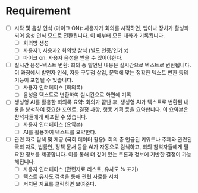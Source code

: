 # Requirement

- [ ] 시작 및 음성 인식 (마이크 ON): 사용자가 회의를 시작하면, 앱이나 장치가 활성화되어 음성 인식 모드로 전환됩니다. 이 때부터 모든 대화가 기록됩니다.
  - [ ] 회의방 생성
  - [ ] 사용자1, 사용자2 회의방 참석 (별도 인증/인가 x)
  - [ ] 마이크 on: 사용자 음성을 받을 수 있어야한다.

- [ ] 실시간 음성-텍스트 변환: 회의 중 발언된 내용은 실시간으로 텍스트로 변환됩니다. 이 과정에서 발언자 인식, 자동 구두점 삽입, 문맥에 맞는 정확한 텍스트 변환 등의 기능이 포함될 수 있습니다.
  - [ ] 사용자 인터페이스 (회의록)
  - [ ] 음성을 텍스트로 변환하여 실시간으로 화면에 기록

- [ ] 생성형 AI를 활용한 회의록 요약: 회의가 끝난 후, 생성형 AI가 텍스트로 변환된 내용을 분석하여 중요한 포인트, 결정 사항, 행동 계획 등을 요약합니다. 이 요약본은 참석자들에게 배포될 수 있습니다.
  - [ ] 사용자 인터페이스 (요약본)
  - [ ] AI를 활용하여 텍스트를 요약한다.

- [ ] 관련 자료 탐색 및 제공 (국회 데이터 활용): 회의 중 언급된 키워드나 주제와 관련된 국회 자료, 법률안, 정책 문서 등을 AI가 자동으로 검색하고, 회의 참석자들에게 필요한 정보를 제공합니다. 이를 통해 더 깊이 있는 토론과 정보에 기반한 결정이 가능해집니다.
  - [ ] 사용자 인터페이스 (관련자료 리스트, 유사도 % 표기)
  - [ ] 텍스트 유사도 검색을 통해 관련 자료를 서치
  - [ ] 서치된 자료를 클릭하면 보여준다.
